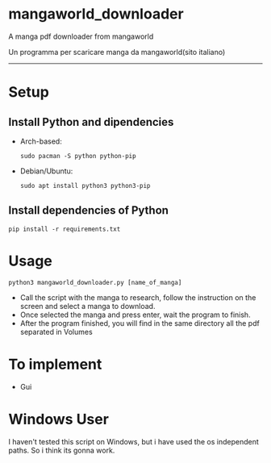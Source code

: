 # mangaworld_downloader
A manga pdf downloader from mangaworld

Un programma per scaricare manga da mangaworld(sito italiano)

--------------------------------------
# Setup
## Install Python and dipendencies
- Arch-based:

      sudo pacman -S python python-pip

- Debian/Ubuntu:

      sudo apt install python3 python3-pip


## Install dependencies of Python
    pip install -r requirements.txt

# Usage
    python3 mangaworld_downloader.py [name_of_manga]

- Call the script with the manga to research, follow the instruction on the screen and select a manga to download.
- Once selected the manga and press enter, wait the program to finish.
- After the program finished, you will find in the same directory all the pdf separated in Volumes

# To implement
- Gui

# Windows User
I haven't tested this script on Windows, but i have used the os independent paths. So i think its gonna work.
